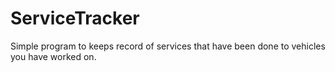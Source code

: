 # ServiceTracker
Simple program to keeps record of services that have been done to vehicles you have worked on. 
